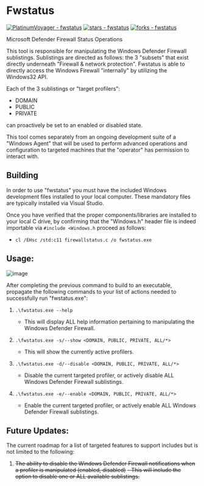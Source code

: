 # Fwstatus

[![PlatinumVoyager - fwstatus](https://img.shields.io/static/v1?label=PlatinumVoyager&message=fwstatus&color=blue&logo=github)](https://github.com/PlatinumVoyager/fwstatus "Go to GitHub repo")
[![stars - fwstatus](https://img.shields.io/github/stars/PlatinumVoyager/fwstatus?style=social)](https://github.com/PlatinumVoyager/fwstatus)
[![forks - fwstatus](https://img.shields.io/github/forks/PlatinumVoyager/fwstatus?style=social)](https://github.com/PlatinumVoyager/fwstatus)

Microsoft Defender Firewall Status Operations

This tool is responsible for manipulating the Windows Defender Firewall sublistings. Sublistings are directed as follows: the 3 "subsets" that exist directly underneath "Firewall & network protection". Fwstatus is able to directly access the Windows
Firewall "internally" by utilizing the Windows32 API.

Each of the 3 sublistings or "target profilers":
  * DOMAIN
  * PUBLIC
  * PRIVATE

can proactively be set to an enabled or disabled state.

This tool comes separately from an ongoing development suite of a "Windows Agent" that will be used to perform advanced operations and configuration to targeted machines that the "operator" has permission to interact with.

## Building
In order to use "fwstatus" you must have the included Windows development files installed to your local computer. These mandatory files are typically installed via Visual Studio.

Once you have verified that the proper components/libraries are installed to your local C drive, by confirming that the "Windows.h" header file is indeed importable via `#include <Windows.h` proceed as follows:
* `cl /EHsc /std:c11 firewallstatus.c /o fwstatus.exe`


## Usage:

![image](https://github.com/PlatinumVoyager/fwstatus/assets/116006542/9d6c31cc-40ee-4d5a-90b3-ef5270d3ae8a)

After completing the previous command to build to an executable, propagate the following commands to your list of actions needed to successfully run "fwstatus.exe":
1. `.\fwstatus.exe --help`
   - This will display ALL help information pertaining to manipulating the Windows Defender Firewall.

1. `.\fwstatus.exe -s/--show <DOMAIN, PUBLIC, PRIVATE, ALL/*>`
   - This will show the currently active profilers.

1. `.\fwstatus.exe -d/--disable <DOMAIN, PUBLIC, PRIVATE, ALL/*>`
   - Disable the current targeted profiler, or actively disable ALL Windows Defender Firewall sublistings.
  
1. `.\fwstatus.exe -e/--enable <DOMAIN, PUBLIC, PRIVATE, ALL/*>`
   - Enable the current targeted profiler, or actively enable ALL Windows Defender Firewall sublistings.
  
## Future Updates:
The current roadmap for a list of targeted features to support includes but is not limited to the following:
1. ~~The ability to disable the Windows Defender Firewall notifications when a profiler is manipulated (enabled, disabled)~~
    ~~- This will include the option to disable one or ALL available sublistings.~~
  
